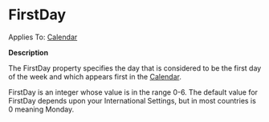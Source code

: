 




<h1 class="heading"><span class="name">FirstDay</span></h1>

Applies To: [Calendar](./calendar.md)


**Description**


The FirstDay property specifies the day that is considered to be the first day of the week and which appears first in the [Calendar](./calendar.md).


FirstDay is an integer whose value is in the range 0-6. The default value for FirstDay depends upon your International Settings, but in most countries is 0 meaning Monday.



